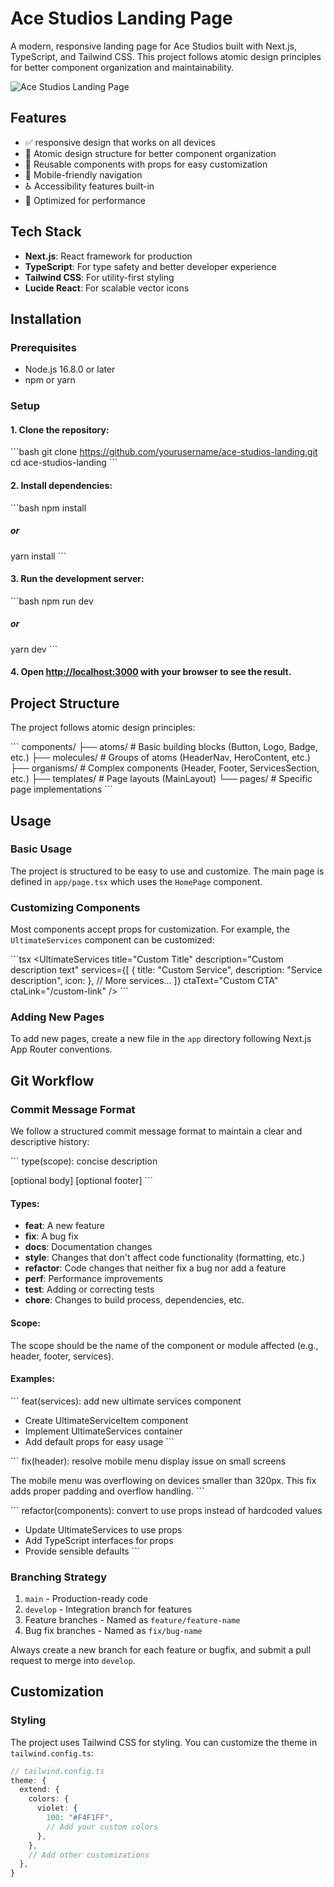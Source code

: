 # Ace Studios Landing Page

A modern, responsive landing page for Ace Studios built with Next.js, TypeScript, and Tailwind CSS. This project follows atomic design principles for better component organization and maintainability.

![Ace Studios Landing Page](https://placeholder.svg?height=300&width=600&text=Ace+Studios+Landing+Page)

## Features

- ✅ responsive design that works on all devices
- 🧩 Atomic design structure for better component organization
- 🔄 Reusable components with props for easy customization
- 📱 Mobile-friendly navigation
- ♿ Accessibility features built-in
- 🚀 Optimized for performance

## Tech Stack

- **Next.js**: React framework for production
- **TypeScript**: For type safety and better developer experience
- **Tailwind CSS**: For utility-first styling
- **Lucide React**: For scalable vector icons

## Installation

### Prerequisites

- Node.js 16.8.0 or later
- npm or yarn

### Setup

#### 1. Clone the repository:

\`\`\`bash
git clone https://github.com/yourusername/ace-studios-landing.git
cd ace-studios-landing
\`\`\`

#### 2. Install dependencies:

\`\`\`bash
npm install
##### or
yarn install
\`\`\`

#### 3. Run the development server:

\`\`\`bash
npm run dev
##### or
yarn dev
\`\`\`

#### 4. Open [http://localhost:3000](http://localhost:3000) with your browser to see the result.

## Project Structure

The project follows atomic design principles:

\`\`\`
components/
├── atoms/         # Basic building blocks (Button, Logo, Badge, etc.)
├── molecules/     # Groups of atoms (HeaderNav, HeroContent, etc.)
├── organisms/     # Complex components (Header, Footer, ServicesSection, etc.)
├── templates/     # Page layouts (MainLayout)
└── pages/         # Specific page implementations
\`\`\`

## Usage

### Basic Usage

The project is structured to be easy to use and customize. The main page is defined in `app/page.tsx` which uses the `HomePage` component.

### Customizing Components

Most components accept props for customization. For example, the `UltimateServices` component can be customized:

\`\`\`tsx
<UltimateServices 
  title="Custom Title"
  description="Custom description text"
  services={[
    {
      title: "Custom Service",
      description: "Service description",
      icon: <YourIcon />
    },
    // More services...
  ]}
  ctaText="Custom CTA"
  ctaLink="/custom-link"
/>
\`\`\`

### Adding New Pages

To add new pages, create a new file in the `app` directory following Next.js App Router conventions.

## Git Workflow

### Commit Message Format

We follow a structured commit message format to maintain a clear and descriptive history:

\`\`\`
type(scope): concise description

[optional body]
[optional footer]
\`\`\`

#### Types:

- **feat**: A new feature
- **fix**: A bug fix
- **docs**: Documentation changes
- **style**: Changes that don't affect code functionality (formatting, etc.)
- **refactor**: Code changes that neither fix a bug nor add a feature
- **perf**: Performance improvements
- **test**: Adding or correcting tests
- **chore**: Changes to build process, dependencies, etc.

#### Scope:

The scope should be the name of the component or module affected (e.g., header, footer, services).

#### Examples:

\`\`\`
feat(services): add new ultimate services component

- Create UltimateServiceItem component
- Implement UltimateServices container
- Add default props for easy usage
\`\`\`

\`\`\`
fix(header): resolve mobile menu display issue on small screens

The mobile menu was overflowing on devices smaller than 320px.
This fix adds proper padding and overflow handling.
\`\`\`

\`\`\`
refactor(components): convert to use props instead of hardcoded values

- Update UltimateServices to use props
- Add TypeScript interfaces for props
- Provide sensible defaults
\`\`\`

### Branching Strategy

1. `main` - Production-ready code
2. `develop` - Integration branch for features
3. Feature branches - Named as `feature/feature-name`
4. Bug fix branches - Named as `fix/bug-name`

Always create a new branch for each feature or bugfix, and submit a pull request to merge into `develop`.

## Customization

### Styling

The project uses Tailwind CSS for styling. You can customize the theme in `tailwind.config.ts`:

```ts
// tailwind.config.ts
theme: {
  extend: {
    colors: {
      violet: {
        100: "#F4F1FF",
        // Add your custom colors
      },
    },
    // Add other customizations
  },
}
